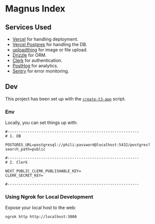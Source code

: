 # Magnus Index

## Services Used

- [Vercel](https://vercel.com) for handling deployment.
- [Vercel Postgres](https://vercel.com/docs/storage/vercel-postgres) for handling the DB.
- [uploadthing](https://uploadthing.com) for image or file upload.
- [Drizzle](https://orm.drizzle.team) for ORM.
- [Clerk](https://clerk.com) for authentication.
- [PostHog](https://posthog.com) for analytics.
- [Sentry](https://sentry.io) for error monitoring.

## Dev

This project has been set up with the [`create-t3-app`](https://create.t3.gg/) script.

### Env

Locally, you can set things up with:

```env
#-----------------------------------------------------------
# 1. DB

POSTGRES_URL=postgresql://phili:password@localhost:5432/postgres?search_path=public

#-----------------------------------------------------------
# 2. Clerk

NEXT_PUBLIC_CLERK_PUBLISHABLE_KEY=
CLERK_SECRET_KEY=

#-----------------------------------------------------------
```

### Using Ngrok for Local Development

Expose your local host to the web:

```sh
ngrok http http://localhost:3000
```

